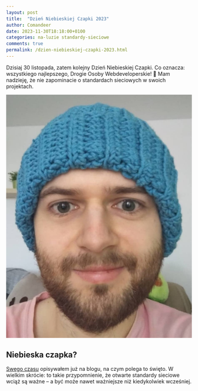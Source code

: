 ```yaml
---
layout: post
title:  "Dzień Niebieskiej Czapki 2023"
author: Comandeer
date: 2023-11-30T18:18:00+0100
categories: na-luzie standardy-sieciowe
comments: true
permalink: /dzien-niebieskiej-czapki-2023.html
---
```


Dzisiaj 30 listopada, zatem kolejny Dzień Niebieskiej Czapki. Co oznacza: wszystkiego najlepszego, Drogie Osoby Webdeveloperskie! 🎉 Mam nadzieję, że nie zapominacie o standardach sieciowych w swoich projektach.

<picture class="figure">
	<source srcset="/assets/images/dzien-niebieskiej-czapki-2023/ja-w-czapce.avif" type="image/avif">
	<source srcset="/assets/images/dzien-niebieskiej-czapki-2023/ja-w-czapce.webp" type="image/webp">
	<img src="/assets/images/dzien-niebieskiej-czapki-2023/ja-w-czapce.jpg" alt="Ja w ciepłej i przyjemnej wełnianej czapce." class="figure__image">
</picture>

## Niebieska czapka?

[Swego czasu](https://blog.comandeer.pl/dzien-niebieskiej-czapki.html) opisywałem już na blogu, na czym polega to święto. W wielkim skrócie: to takie przypomnienie, że otwarte standardy sieciowe wciąż są ważne – a być może nawet ważniejsze niż kiedykolwiek wcześniej.
